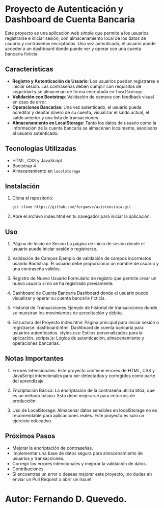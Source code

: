 # Proyecto de Autenticación y Dashboard de Cuenta Bancaria

Este proyecto es una aplicación web simple que permite a los usuarios registrarse e iniciar sesión, con almacenamiento local de los datos de usuario y contraseñas encriptadas. Una vez autenticado, el usuario puede acceder a un dashboard donde puede ver y operar con una cuenta bancaria ficticia.

## Características

- **Registro y Autenticación de Usuario**: Los usuarios pueden registrarse e iniciar sesión. Las contraseñas deben cumplir con requisitos de seguridad y se almacenan de forma encriptada en `localStorage`.
- **Validación con Bootstrap**: Validación de campos con feedback visual en caso de error.
- **Operaciones Bancarias**: Una vez autenticado, el usuario puede acreditar y debitar dinero de su cuenta, visualizar el saldo actual, el saldo anterior y una lista de transacciones.
- **Almacenamiento en LocalStorage**: Tanto los datos de usuario como la información de la cuenta bancaria se almacenan localmente, asociados al usuario autenticado.

## Tecnologías Utilizadas

- HTML, CSS y JavaScript
- Bootstrap 4
- Almacenamiento en `localStorage`

## Instalación

1. Clona el repositorio:
   ```bash
   git clone https://github.com/ferqueve/asistenciaia.git

2. Abre el archivo index.html en tu navegador para iniciar la aplicación.

## Uso

1. Página de Inicio de Sesión
La página de inicio de sesión donde el usuario puede iniciar sesión o registrarse.

2. Validación de Campos
Ejemplo de validación de campos incorrectos usando Bootstrap. El usuario debe proporcionar un nombre de usuario y una contraseña válidos.

3. Registro de Nuevo Usuario
Formulario de registro que permite crear un nuevo usuario si no se ha registrado previamente.

4. Dashboard de Cuenta Bancaria
Dashboard donde el usuario puede visualizar y operar su cuenta bancaria ficticia.

5. Historial de Transacciones
Ejemplo de historial de transacciones donde se muestran los movimientos de acreditación y débito.

6. Estructura del Proyecto
index.html: Página principal para iniciar sesión o registrarse.
dashboard.html: Dashboard de cuenta bancaria para usuarios autenticados.
styles.css: Estilos personalizados para la aplicación.
scripts.js: Lógica de autenticación, almacenamiento y operaciones bancarias.

## Notas Importantes
1. Errores Intencionales: Este proyecto contiene errores de HTML, CSS y JavaScript intencionales para ser detectados y corregidos como parte del aprendizaje.

2. Encriptación Básica: La encriptación de la contraseña utiliza btoa, que es un método básico. Esto debe mejorarse para entornos de producción.
3. Uso de LocalStorage: Almacenar datos sensibles en localStorage no es recomendable para aplicaciones reales. Este proyecto es solo un ejercicio educativo.
## Próximos Pasos
- Mejorar la encriptación de contraseñas.
- Implementar una base de datos segura para almacenamiento de usuarios y transacciones.
- Corregir los errores intencionales y mejorar la validación de datos.
- Contribuciones
- Si encuentras un error o deseas mejorar este proyecto, ¡no dudes en enviar un Pull Request o abrir un Issue!

# Autor:  Fernando D. Quevedo.

